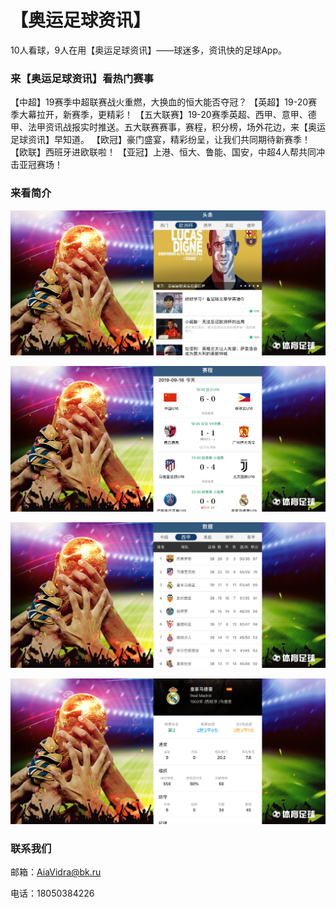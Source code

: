# 【奥运足球资讯】
10人看球，9人在用【奥运足球资讯】——球迷多，资讯快的足球App。

### 来【奥运足球资讯】看热门赛事

【中超】19赛季中超联赛战火重燃，大换血的恒大能否夺冠？
【英超】19-20赛季大幕拉开，新赛季，更精彩！
【五大联赛】19-20赛季英超、西甲、意甲、德甲、法甲资讯战报实时推送。五大联赛赛事，赛程，积分榜，场外花边，来【奥运足球资讯】早知道。
【欧冠】豪门盛宴，精彩纷呈，让我们共同期待新赛季！
【欧联】西班牙进欧联啦！
【亚冠】上港、恒大、鲁能、国安，中超4人帮共同冲击亚冠赛场！

### 来看简介

![image](1.jpg)

![image](2.jpg)

![image](3.jpg)

![image](4.jpg)

### 联系我们

邮箱：AiaVidra@bk.ru

电话：18050384226
